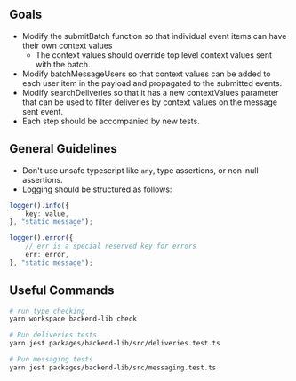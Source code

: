 ## Goals

- Modify the submitBatch function so that individual event items can have their own context values
    - The context values should override top level context values sent with the batch.
- Modify batchMessageUsers so that context values can be added to each user item in the payload and propagated to the submitted events.
- Modify searchDeliveries so that it has a new contextValues parameter that can be used to filter deliveries by context values on the message sent event.
- Each step should be accompanied by new tests.

## General Guidelines

- Don't use unsafe typescript like `any`, type assertions, or non-null assertions.
- Logging should be structured as follows:

```typescript
logger().info({
    key: value,
}, "static message");

logger().error({
    // err is a special reserved key for errors
    err: error,
}, "static message");

```

## Useful Commands

```bash
# run type checking
yarn workspace backend-lib check

# Run deliveries tests
yarn jest packages/backend-lib/src/deliveries.test.ts

# Run messaging tests
yarn jest packages/backend-lib/src/messaging.test.ts
```